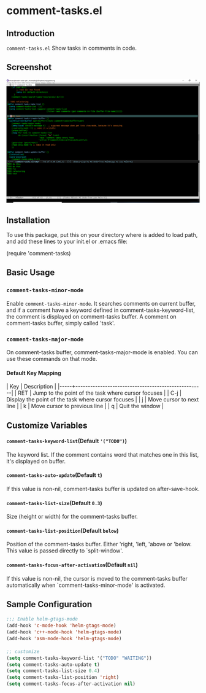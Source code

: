 # comment-tasks.el 

## Introduction
`comment-tasks.el` Show tasks in comments in code.

## Screenshot

![comment-tasks](image/comment-tasks.png)

## Installation

To use this package, put this on your directory where is added to load path,
and add these lines to your init.el or .emacs file:

(require 'comment-tasks)

## Basic Usage

### `comment-tasks-minor-mode`

Enable `comment-tasks-minor-mode`. It searches comments on current buffer,
and if a comment have a keyword defined in comment-tasks-keyword-list,
the comment is displayed on comment-tasks buffer.
A comment on comment-tasks buffer, simply called 'task'.

### `comment-tasks-major-mode`

On comment-tasks buffer, comment-tasks-major-mode is enabled.
You can use these commands on that mode.

#### Default Key Mapping

| Key | Description                                        |
|-----+----------------------------------------------------|
| RET | Jump to the point of the task where cursor focuses |
| C-j | Display the point of the task where cursor focuses |
| j   | Move cursor to next line                           |
| k   | Move cursor to previous line                       |
| q   | Quit the window                                    |

## Customize Variables

#### `comment-tasks-keyword-list`(Default `'("TODO")`)

The keyword list. If the comment contains word that matches one in this list, 
it's displayed on buffer.

#### `comment-tasks-auto-update`(Default `t`)

If this value is non-nil, comment-tasks buffer is updated on after-save-hook.

#### `comment-tasks-list-size`(Default `0.3`)

Size (height or width) for the comment-tasks buffer.

#### `comment-tasks-list-position`(Default `below`)

Position of the comment-tasks buffer.
Either 'right, 'left, 'above or 'below. This value is passed directly to `split-window'.

#### `comment-tasks-focus-after-activation`(Default `nil`)

If this value is non-nil, the cursor is moved to the comment-tasks buffer automatically when
`comment-tasks-minor-mode' is activated.

## Sample Configuration

```lisp
;;; Enable helm-gtags-mode
(add-hook 'c-mode-hook 'helm-gtags-mode)
(add-hook 'c++-mode-hook 'helm-gtags-mode)
(add-hook 'asm-mode-hook 'helm-gtags-mode)

;; customize
(setq comment-tasks-keyword-list '("TODO" "WAITING"))
(setq comment-tasks-auto-update t)
(setq comment-tasks-list-size 0.4)
(setq comment-tasks-list-position 'right)
(setq comment-tasks-focus-after-activation nil)

```
